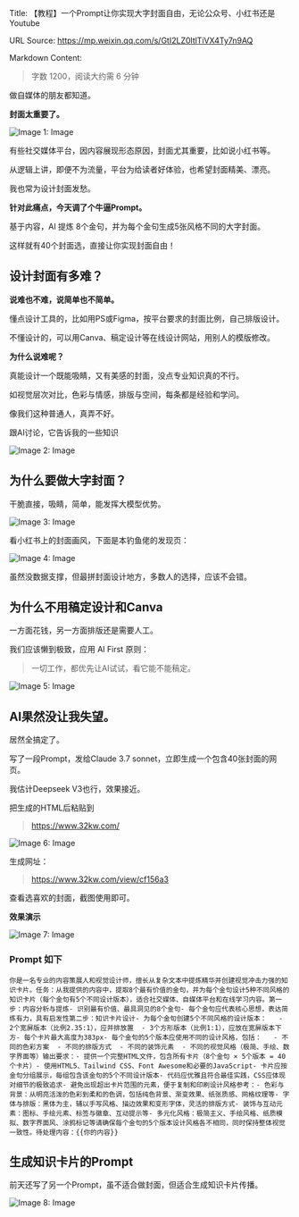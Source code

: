 Title: 【教程】一个Prompt让你实现大字封面自由，无论公众号、小红书还是Youtube

URL Source: https://mp.weixin.qq.com/s/GtI2LZ0ltlTiVX4Ty7n9AQ

Markdown Content:
> 字数 1200，阅读大约需 6 分钟

做自媒体的朋友都知道。

**封面太重要了。**

![Image 1: Image](https://mmbiz.qpic.cn/mmbiz_png/jibL99tg2bCU8iadQArArGI4k5rWOo6K3QB4QlaNlA13PMrHho6bGaWCyhzCA2Eic2Q97g4DcrY4UI58IdtxrkqiaQ/640?wx_fmt=png&from=appmsg&tp=webp&wxfrom=5&wx_lazy=1&wx_co=1)

有些社交媒体平台，因内容展现形态原因，封面尤其重要，比如说小红书等。

从逻辑上讲，即便不为流量，平台为给读者好体验，也希望封面精美、漂亮。

我也常为设计封面发愁。

**针对此痛点，今天调了个牛逼Prompt。**

基于内容，AI 提炼 8个金句，并为每个金句生成5张风格不同的大字封面。

这样就有40个封面选，直接让你实现封面自由！

设计封面有多难？
--------

**说难也不难，说简单也不简单。**

懂点设计工具的，比如用PS或Figma，按平台要求的封面比例，自己排版设计。

不懂设计的，可以用Canva、稿定设计等在线设计网站，用别人的模版修改。

**为什么说难呢？**

真能设计一个既能吸睛，又有美感的封面，没点专业知识真的不行。

如视觉层次对比，色彩与情感，排版与空间，每条都是经验和学问。

像我们这种普通人，真弄不好。

跟AI讨论，它告诉我的一些知识  

![Image 2: Image](https://mmbiz.qpic.cn/mmbiz_png/jibL99tg2bCU8iadQArArGI4k5rWOo6K3QsOfGK6MJY5ueFI79VNEo2avCAMDbAjV1l7VghsVZKlrg6pJfobJ1Tw/640?wx_fmt=png&from=appmsg)

为什么要做大字封面？
----------

干脆直接，吸睛，简单，能发挥大模型优势。

![Image 3: Image](https://mmbiz.qpic.cn/mmbiz_png/jibL99tg2bCU8iadQArArGI4k5rWOo6K3QxSvIzxPGzej2IFa21xat1Jhwiawt1qfjK4ULTJESUlD3b8BzGF5xKkw/640?wx_fmt=png&from=appmsg)

看小红书上的封面画风，下面是本钓鱼佬的发现页：

![Image 4: Image](https://mmbiz.qpic.cn/mmbiz_jpg/jibL99tg2bCU8iadQArArGI4k5rWOo6K3Qo0eLcY517ImCcoUBeb4Dp2hEkgNhDdSSrS6aWjxSY1iaLzXCyQwEFjQ/640?wx_fmt=jpeg&from=appmsg)

虽然没数据支撑，但最拼封面设计地方，多数人的选择，应该不会错。

为什么不用稿定设计和Canva
---------------

一方面花钱，另一方面排版还是需要人工。

我们应该懒到极致，应用 AI First 原则：

> 一切工作，都优先让AI试试，看它能不能稿定。

![Image 5: Image](https://mmbiz.qpic.cn/mmbiz_png/jibL99tg2bCU8iadQArArGI4k5rWOo6K3Q7SicvfkV4DWHLOXj5ayaicXAHdcEVIKlL4h5yDplDSYicmCDQEibRzdkNA/640?wx_fmt=png&from=appmsg)

AI果然没让我失望。
----------

居然全搞定了。

写了一段Prompt，发给Claude 3.7 sonnet，立即生成一个包含40张封面的网页。

我估计Deepseek V3也行，效果接近。

把生成的HTML后粘贴到

> https://www.32kw.com/

![Image 6: Image](blob:http://localhost/37d80127b73f829661c0d17b431e0b18)

生成网址：

> https://www.32kw.com/view/cf156a3

查看选喜欢的封面，截图使用即可。

**效果演示**

![Image 7: Image](https://mmbiz.qpic.cn/mmbiz_png/jibL99tg2bCU8iadQArArGI4k5rWOo6K3QPJHl0gJeOj8QeEsNB70gNyLeuJ0cQcSdymzEK4mwicVYOpKeTiaMAKug/640?wx_fmt=png&from=appmsg)

  

### Prompt 如下

```
你是一名专业的内容策展人和视觉设计师，擅长从复杂文本中提炼精华并创建视觉冲击力强的知识卡片。任务：从我提供的内容中，提取8个最有价值的金句，并为每个金句设计5种不同风格的知识卡片（每个金句有5个不同设计版本），适合社交媒体、自媒体平台和在线学习内容。第一步：内容分析与提炼- 识别最有价值、最具洞见的8个金句- 每个金句应代表核心思想，表达简练有力，具有启发性第二步：知识卡片设计- 为每个金句创建5个不同风格的设计版本：   - 2个宽屏版本（比例2.35:1），应并排放置  - 3个方形版本（比例1:1），应放在宽屏版本下方- 每个卡片最大高度为383px- 每个金句的5个版本应使用不同的设计风格，包括：   - 不同的色彩方案  - 不同的排版方式  - 不同的装饰元素  - 不同的视觉风格（极简、手绘、数字界面等）输出要求：- 提供一个完整HTML文件，包含所有卡片（8个金句 × 5个版本 = 40个卡片）- 使用HTML5、Tailwind CSS、Font Awesome和必要的JavaScript- 卡片应按金句分组展示，每组包含该金句的5个不同设计版本- 代码应优雅且符合最佳实践，CSS应体现对细节的极致追求- 避免出现超出卡片范围的元素，便于复制和印刷设计风格参考：- 色彩与背景：从明亮活泼的色彩到柔和的色调，包括纯色背景、渐变效果、纸张质感、网格纹理等- 字体与排版：黑体为主，辅以手写风格、描边效果和变形字体，灵活的排版方式- 装饰与互动元素：图标、手绘元素、标签与徽章、互动提示等- 多元化风格：极简主义、手绘风格、纸质模拟、数字界面风、涂鸦标记等请确保每个金句的5个版本设计风格各不相同，同时保持整体视觉一致性。待处理内容：{{你的内容}}
```

生成知识卡片的Prompt
-------------

前天还写了另一个Prompt，虽不适合做封面，但适合生成知识卡片传播。

![Image 8: Image](blob:http://localhost/37d80127b73f829661c0d17b431e0b18)
